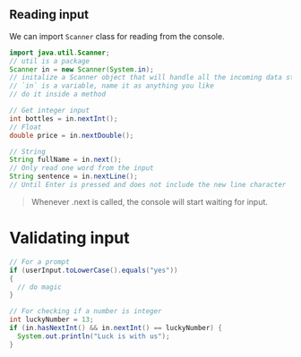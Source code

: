 ## Reading input
We can import `Scanner` class for reading from the console.

```java
import java.util.Scanner;
// util is a package
Scanner in = new Scanner(System.in);
// initalize a Scanner object that will handle all the incoming data stream
// `in` is a variable, name it as anything you like
// do it inside a method

// Get integer input
int bottles = in.nextInt();
// Float
double price = in.nextDouble();

// String
String fullName = in.next();
// Only read one word from the input
String sentence = in.nextLine();
// Until Enter is pressed and does not include the new line character
```
> Whenever .next is called, the console will start waiting for input.

# Validating input
```java
// For a prompt
if (userInput.toLowerCase().equals("yes"))
{
  // do magic
}

// For checking if a number is integer
int luckyNumber = 13;
if (in.hasNextInt() && in.nextInt() == luckyNumber) {
  System.out.println("Luck is with us");
}
```
